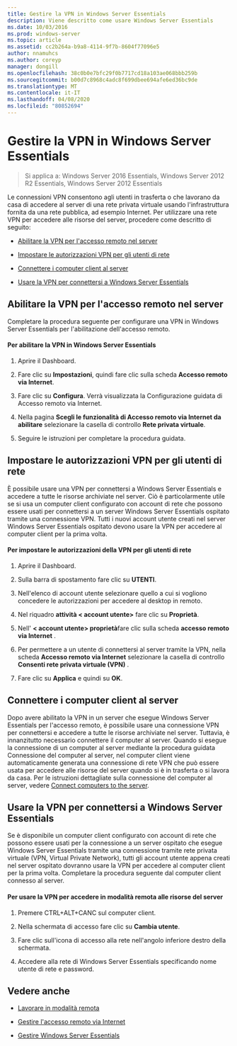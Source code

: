 ```yaml
---
title: Gestire la VPN in Windows Server Essentials
description: Viene descritto come usare Windows Server Essentials
ms.date: 10/03/2016
ms.prod: windows-server
ms.topic: article
ms.assetid: cc2b264a-b9a8-4114-9f7b-8604f77096e5
author: nnamuhcs
ms.author: coreyp
manager: dongill
ms.openlocfilehash: 38c0b0e7bfc29f0b7717cd18a103ae068bbb259b
ms.sourcegitcommit: b00d7c8968c4adc8f699dbee694afe6ed36bc9de
ms.translationtype: MT
ms.contentlocale: it-IT
ms.lasthandoff: 04/08/2020
ms.locfileid: "80852694"
---
```

# <a name="manage-vpn-in-windows-server-essentials"></a>Gestire la VPN in Windows Server Essentials

>Si applica a: Windows Server 2016 Essentials, Windows Server 2012 R2 Essentials, Windows Server 2012 Essentials 
  
 Le connessioni VPN consentono agli utenti in trasferta o che lavorano da casa di accedere al server di una rete privata virtuale usando l'infrastruttura fornita da una rete pubblica, ad esempio Internet. Per utilizzare una rete VPN per accedere alle risorse del server, procedere come descritto di seguito:  
  
-   [Abilitare la VPN per l'accesso remoto nel server](Manage-VPN-in-Windows-Server-Essentials.md#BKMK_1)  
  
-   [Impostare le autorizzazioni VPN per gli utenti di rete](Manage-VPN-in-Windows-Server-Essentials.md#BKMK_2)  
  
-   [Connettere i computer client al server](Manage-VPN-in-Windows-Server-Essentials.md#BKMK_Connect)  
  
-   [Usare la VPN per connettersi a Windows Server Essentials](Manage-VPN-in-Windows-Server-Essentials.md#BKMK_3)  
  
##  <a name="enable-vpn-for-remote-access-on-the-server"></a><a name="BKMK_1"></a>Abilitare la VPN per l'accesso remoto nel server  
 Completare la procedura seguente per configurare una VPN in Windows Server Essentials per l'abilitazione dell'accesso remoto.  
  
#### <a name="to-enable-vpn-in-windows-server-essentials"></a>Per abilitare la VPN in Windows Server Essentials  
  
1.  Aprire il Dashboard.  
  
2.  Fare clic su **Impostazioni**, quindi fare clic sulla scheda **Accesso remoto via Internet**.  
  
3.  Fare clic su **Configura**. Verrà visualizzata la Configurazione guidata di Accesso remoto via Internet.  
  
4.  Nella pagina **Scegli le funzionalità di Accesso remoto via Internet da abilitare** selezionare la casella di controllo **Rete privata virtuale**.  
  
5.  Seguire le istruzioni per completare la procedura guidata.  
  
##  <a name="set-vpn-permissions-for-network-users"></a><a name="BKMK_2"></a>Impostare le autorizzazioni VPN per gli utenti di rete  
 È possibile usare una VPN per connettersi a Windows Server Essentials e accedere a tutte le risorse archiviate nel server. Ciò è particolarmente utile se si usa un computer client configurato con account di rete che possono essere usati per connettersi a un server Windows Server Essentials ospitato tramite una connessione VPN. Tutti i nuovi account utente creati nel server Windows Server Essentials ospitato devono usare la VPN per accedere al computer client per la prima volta.  
  
#### <a name="to-set-vpn-permissions-for-network-users"></a>Per impostare le autorizzazioni della VPN per gli utenti di rete  
  
1.  Aprire il Dashboard.  
  
2.  Sulla barra di spostamento fare clic su **UTENTI**.  
  
3.  Nell'elenco di account utente selezionare quello a cui si vogliono concedere le autorizzazioni per accedere al desktop in remoto.  
  
4.  Nel riquadro **attività < account utente\>** fare clic su **Proprietà**.  
  
5.  Nell' **< account utente\> proprietà**fare clic sulla scheda **accesso remoto via Internet** .  
  
6.  Per permettere a un utente di connettersi al server tramite la VPN, nella scheda **Accesso remoto via Internet** selezionare la casella di controllo **Consenti rete privata virtuale (VPN)**  .  
  
7.  Fare clic su **Applica** e quindi su **OK**.  
  
##  <a name="connect-client-computers-to-the-server"></a><a name="BKMK_Connect"></a>Connettere i computer client al server  
 Dopo avere abilitato la VPN in un server che esegue Windows Server Essentials per l'accesso remoto, è possibile usare una connessione VPN per connettersi e accedere a tutte le risorse archiviate nel server. Tuttavia, è innanzitutto necessario connettere il computer al server. Quando si esegue la connessione di un computer al server mediante la procedura guidata Connessione del computer al server, nel computer client viene automaticamente generata una connessione di rete VPN che può essere usata per accedere alle risorse del server quando si è in trasferta o si lavora da casa. Per le istruzioni dettagliate sulla connessione del computer al server, vedere [Connect computers to the server](../use/Get-Connected-in-Windows-Server-Essentials.md#BKMK_9).  
  
##  <a name="use-vpn-to-connect-to-windows-server-essentials"></a><a name="BKMK_3"></a>Usare la VPN per connettersi a Windows Server Essentials  
 Se è disponibile un computer client configurato con account di rete che possono essere usati per la connessione a un server ospitato che esegue Windows Server Essentials tramite una connessione tramite rete privata virtuale (VPN, Virtual Private Network), tutti gli account utente appena creati nel server ospitato dovranno usare la VPN per accedere al computer client per la prima volta. Completare la procedura seguente dal computer client connesso al server.  
  
#### <a name="to-use-vpn-to-remotely-access-server-resources"></a>Per usare la VPN per accedere in modalità remota alle risorse del server  
  
1.  Premere CTRL+ALT+CANC sul computer client.  
  
2.  Nella schermata di accesso fare clic su **Cambia utente**.  
  
3.  Fare clic sull'icona di accesso alla rete nell'angolo inferiore destro della schermata.  
  
4.  Accedere alla rete di Windows Server Essentials specificando nome utente di rete e password.  
  
## <a name="see-also"></a>Vedere anche  
  
-   [Lavorare in modalità remota](../use/Work-Remotely-in-Windows-Server-Essentials.md)  
  
-   [Gestire l'accesso remoto via Internet](Manage-Anywhere-Access-in-Windows-Server-Essentials.md)  
  
-   [Gestire Windows Server Essentials](Manage-Windows-Server-Essentials.md)
